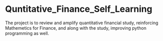 # Quntitative_Finance_Self_Learning
 
The project is to  review and amplify quantitative financial study, reinforcing Mathemetics for Finance, and along with the study, improving python programming as well.

